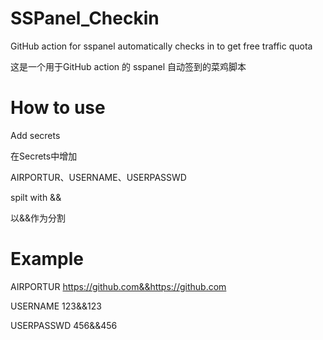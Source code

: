 # SSPanel_Checkin
 GitHub action for sspanel automatically checks in to get free traffic quota
 
 这是一个用于GitHub action 的 sspanel 自动签到的菜鸡脚本
 
# How to use

 Add secrets
 
 在Secrets中增加

 AIRPORTUR、USERNAME、USERPASSWD

 spilt with &&
 
 以&&作为分割

# Example

AIRPORTUR https://github.com&&https://github.com

USERNAME 123&&123

USERPASSWD 456&&456
